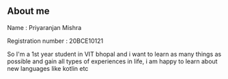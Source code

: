 ## About me

Name : Priyaranjan Mishra

Registration number : 20BCE10121

So I'm a 1st year student in VIT bhopal and i want to learn as many things as possible and gain all types of experiences in life,
i am happy to learn about new languages like kotlin etc
